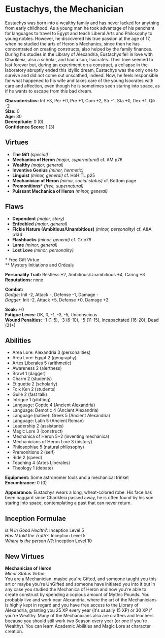 # Eustachys, the Mechanician

Eustachys was born into a wealthy family and has never lacked for anything from early childhood. As a young man he took advantage of his penchant for languages ​​to travel to Egypt and teach Liberal Arts and Philosophy to young nobles. However, he discovered his true passion at the age of 17, when he studied the arts of Heron's Mechanics, since then he has concentrated on creating constructs, also helped by the family finances. During his studies in the Library of Alexandria, Eustachys fell in love with Charikleia, also a scholar, and had a son, Isocrates. Their love seemed to last forever but, during an experiment on a construct, a collapse in the laboratory abruptly ended this idyllic dream, Eustachys was the only one to survive and did not come out unscathed, indeed. Now, he feels responsible for what happened to his wife and takes care of the young Isocrates with care and affection, even though he is sometimes seen staring into space, as if he wants to escape from this bad dream.

**Characteristics:** Int +3, Per +0, Pre +1, Com +2, Str -1, Sta +0, Dex +1, Qik -2  
**Size:** 0  
**Age:** 30  
**Decrepitude:** 0 (0)  
**Confidence Score:** 1 (3)

## Virtues

- **The Gift** _(special)_
- **Mechanica of Heron** _(major, supernatural)_ cf. AM p76
- **Wealthy** _(major, general)_
- **Inventive Genius** _(minor, hermetic)_
- **Linguist** _(minor, general)_ cf. HoH:TL p25
- **Mechanician of Heron** _(minor, social status)_ cf. Bottom page
- **Premonitions**\* _(free, supernatural)_
- **Puissant Mechanica of Heron** _(minor, general)_

## Flaws

- **Dependent** _(major, story)_
- **Enfeebled** _(major, general)_
- **Fickle Nature (Ambitious/Unambitious)** _(minor, personality)_ cf. A&A p134
- **Flashbacks** _(minor, general)_ cf. Gr p79
- **Lame** _(minor, general)_
- **Lost Love** _(minor, personality)_

\* Free Gift Virtue  
** Mystery Initiations and Ordeals

**Personality Trait:** Restless +2, Ambitious/Unambitious +4, Caring +3  
**Reputations:** none

**Combat:**  
*Dodge*: Init -2, Attack -, Defense -1, Damage -   
*Dagger*: Init -2, Attack +5, Defense +0, Damage +2

**Soak:** +0  
**Fatigue Leves:** OK, 0, -1, -3, -5, Unconscious  
**Wound Penalties:** -1 (1-5), -3 (6-10), -5 (11-15), Incapacitated (16-20), Dead (21+)

## Abilities

+ Area Lore: Alexandria 3 (personalities)
+ Area Lore: Egypt 2 (geography)
+ Artes Liberales 5 (arithmetic)
+ Awareness 2 (alertness)
+ Brawl 1 (dagger)
+ Charm 2 (students)
+ Etiquette 2 (scholarly)
+ Folk Ken 2 (students)
+ Guile 2 (fast talk)
+ Intrigue 1 (plotting)
+ Language: Coptic 4 (Ancient Alexandria)
+ Language: Demotic 4 (Ancient Alexandria)
+ Language (native): Greek 5 (Ancient Alexandria)
+ Language: Latin 5 (Ancient Roman)
+ Leadership 2 (assistants)
+ Magic Lore 3 (construct)
+ Mechanica of Heron 5+2 (inventing mechanica)
+ Mechanicians of Heron Lore 3 (history)
+ Philosophiae 5 (natural philosophy)
+ Premonitions 2 (self)
+ Ride 2 (speed)
+ Teaching 4 (Artes Liberales)
+ Theology 1 (debate)

**Equipment:** Some astronomer tools and a mechanical trinket  
**Encumbrance:** 0 (0)

**Appearance:** Eustachys wears a long, wheat-colored robe. His face has been haggard since Charikleia passed away, he is often found by his son staring into space, contemplating a past that can never return.

## Inception Formulae

*Is N in Good Health?*: Inception Level 5  
*Has N told the Truth?*: Inception Level 5  
*Where is the person N?*: Inception Level 10  

## New Virtues

**Mechanician of Heron**  
*Minor Status Virtue*  
You are a Mechanician, maybe you're Gifted, and someone taught you this art or maybe you're UnGifted and someone have initiated you into it but in any case you studied the Mechanica of Heron and now you're able to create construct by spending a copious amount of Mythic Pounds. You probably live and work near Alexandria, where the art of the Mechanicians is highly kept in regard and you have free access to the Library of Alexandria, granting you 25 XP every year (it's usually 15 XP) or 30 XP if you're Wealthy. Many of the Mechanicians also are crafters and teachers because you should still work two Season every year (or one if you're Wealthy). You can learn Academic Abilities and Magic Lore at character creation.
